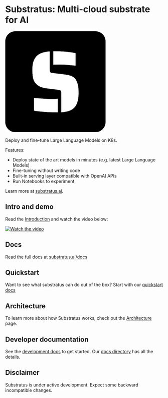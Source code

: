 # Substratus: Multi-cloud substrate for AI

![Substratus.AI](../assets/ssai-logo.png "Substratus.AI")

Deploy and fine-tune Large Language Models on K8s.

Features:

* Deploy state of the art models in minutes (e.g. latest Large Language Models)
* Fine-tuning without writing code
* Built-in serving layer compatible with OpenAI APIs
* Run Notebooks to experiment

Learn more at [substratus.ai](https://www.substratus.ai).

## Intro and demo

Read the [Introduction](https://www.substratus.ai/docs/introduction) and watch
the video below:

[![Watch the video](https://img.youtube.com/vi/CLyXKJHIQ6A/hq2.jpg)](https://youtu.be/CLyXKJHIQ6A)

## Docs

Read the full docs at [substratus.ai/docs](https://www.substratus.ai/docs)

## Quickstart

Want to see what substratus can do out of the box? Start with our
[quickstart docs](https://www.substratus.ai/docs/quickstart)

## Architecture

To learn more about how Substratus works, check out the
[Architecture](https://www.substratus.ai/docs/architecture) page.

## Developer documentation

See the [development docs](docs/development.md) to get started. Our
[docs directory](docs/) has all the details.

## Disclaimer

Substratus is under active development. Expect some backward incompatible changes.
